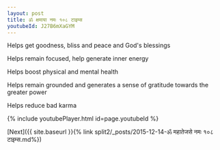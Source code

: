 ```yaml
---
layout: post
title: ॐ क्षमाया नमः १०८ टाइम्स
youtubeId: J27B6mXaGYM
---
```

 
 
Helps get goodness, bliss and peace and God's blessings
 
Helps remain focused, help generate inner energy 
 
Helps boost physical and mental health 
 
Helps remain grounded and generates a sense of gratitude towards the greater power 
 
Helps reduce bad karma
 
 
 
 


{% include youtubePlayer.html id=page.youtubeId %}
 
[Next]({{ site.baseurl }}{% link  split2/_posts/2015-12-14-ॐ महातेजसे नमः १०८ टाइम्स.md%})
 
